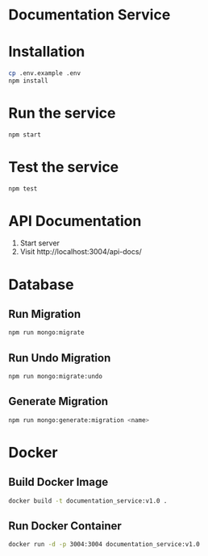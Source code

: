 # Documentation Service

# Installation

```bash
cp .env.example .env
npm install
```

# Run the service

```bash
npm start
```

# Test the service

```bash
npm test
```

# API Documentation

1. Start server
2. Visit http://localhost:3004/api-docs/

# Database

## Run Migration
```bash
npm run mongo:migrate
```
## Run Undo Migration
```bash
npm run mongo:migrate:undo
```
## Generate Migration
```bash
npm run mongo:generate:migration <name>
```

# Docker

## Build Docker Image
```bash
docker build -t documentation_service:v1.0 .
```
## Run Docker Container
```bash
docker run -d -p 3004:3004 documentation_service:v1.0
```
